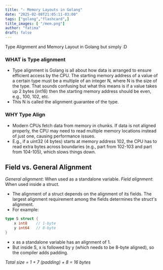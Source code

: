```yaml
---
title: "✧ Memory Layouts in Golang"
date: "2025-02-08T21:05:11-03:00"
tags: ["golang","flashcard",]
title_images: [ "/mem.png"]
author: "fatima"
draft: false
---
```

<!-- introduction -->
Type Alignment and Memory Layout in Golang but simply :D
<!--more-->
<!-- rest of the content -->
### WHAT is Type alignment
- Type alignment is Golang is all about how data is arranged to ensure efficient access by the CPU. The starting memory address of a value of a certain type must be a multiple of an integer N, where N is the size of the type. That sounds confusing but what this means is if a value takes up 2 bytes (int16) then the starting memory address should be even, e.g., 100, 102, etc. 
- This N is called the alignment guarantee of the type.
### WHY Type Align
- Modern CPUs fetch data from memory in chunks. If data is not aligned properly, the CPU may need to read multiple memory locations instead of just one, causing performance issues.
- E.g., if a uint32 (4 bytes) starts at memory address 102, the CPU has to read extra bytes across boundaries (e.g., part from 102-103 and part from 104-105), which slows things down.

## Field vs. General Alignment

*General alignment*: When used as a standalone variable.
*Field alignment*: When used inside a struct.

- The alignment of a struct depends on the alignment of its fields. The largest alignment requirement among the fields determines the struct's alignment.
- For example:

```go
type S struct {
    x int8    // 1-byte 
    y int64   // 8-byte 
}
```

* x as a standalone variable has an alignment of 1.
* But inside S, x is followed by y (which needs to be 8-byte aligned), so the compiler adds padding.

_Total size = 1 + 7 (padding) + 8 = 16 bytes_
